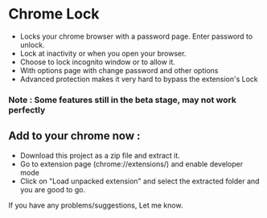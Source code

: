 # Chrome Lock

* Locks your chrome browser with a password page. Enter password to unlock.
* Lock at inactivity or when you open your browser.
* Choose to lock incognito window or to allow it.
* With options page with change password and other options
* Advanced protection makes it very hard to bypass the extension's Lock
### Note : Some features still in the beta stage, may not work perfectly

## Add to your chrome now :

* Download this project as a zip file and extract it.
* Go to extension page (chrome://extensions/) and enable developer mode
* Click on "Load unpacked extension" and select the extracted folder and you are good to go.

If you have any problems/suggestions, Let me know.
